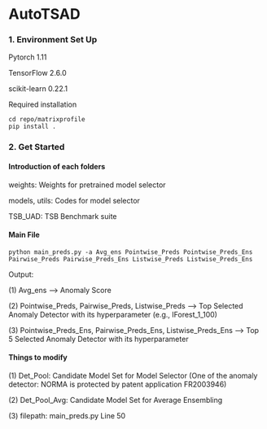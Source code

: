 # AutoTSAD

### 1. Environment Set Up

Pytorch 1.11

TensorFlow 2.6.0

scikit-learn 0.22.1

Required installation
```
cd repo/matrixprofile
pip install .
```

### 2. Get Started

#### Introduction of each folders
weights: Weights for pretrained model selector

models, utils: Codes for model selector

TSB_UAD: TSB Benchmark suite

#### Main File
```
python main_preds.py -a Avg_ens Pointwise_Preds Pointwise_Preds_Ens Pairwise_Preds Pairwise_Preds_Ens Listwise_Preds Listwise_Preds_Ens
```

Output:

(1) Avg_ens --> Anomaly Score

(2) Pointwise_Preds, Pairwise_Preds, Listwise_Preds --> Top Selected Anomaly Detector with its hyperparameter (e.g., IForest_1_100)

(3) Pointwise_Preds_Ens, Pairwise_Preds_Ens, Listwise_Preds_Ens --> Top 5 Selected Anomaly Detector with its hyperparameter

#### Things to modify

(1) Det_Pool: Candidate Model Set for Model Selector 
(One of the anomaly detector: NORMA is protected by patent application FR2003946)

(2) Det_Pool_Avg: Candidate Model Set for Average Ensembling

(3) filepath: main_preds.py Line 50